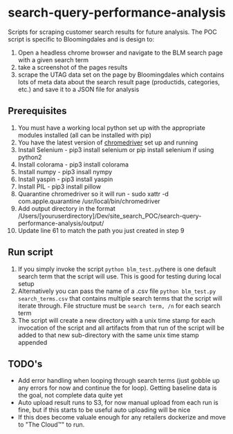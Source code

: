 # search-query-performance-analysis
Scripts for scraping customer search results for future analysis.  The POC script is specific to Bloomingdales and is design to:
1. Open a headless chrome browser and navigate to the BLM search page with a given search term
2. take a screenshot of the pages results
3. scrape the UTAG data set on the page by Bloomingdales which contains lots of meta data about the search result page (productids, categories, etc.) and save it to a JSON file for analysis
## Prerequisites
1. You must have a working local python set up with the appropriate modules installed (all can be installed with pip)
2. You have the latest version of [chromedriver](https://chromedriver.chromium.org/) set up and running
3. Install Selenium - pip3 install selenium or pip install selenium if using python2
4. Install colorama - pip3 install colorama
5. Install numpy - pip3 insall nympy
6. Install yaspin - pip3 install yaspin
7. Install PIL - pip3 install pillow
8. Quarantine chromedriver so it will run - sudo xattr -d com.apple.quarantine /usr/local/bin/chromedriver
9. Add output directory in the format /Users/[youruserdirectory]/Dev/site_search_POC/search-query-performance-analysis/output/
10. Update line 61 to match the path you just created in step 9
## Run script 
1. If you simply invoke the script `python blm_test.py`there is one default search term that the script will use.  This is good for testing during local setup
2. Alternatively you can pass the name of a .csv file `python blm_test.py search_terms.csv` that contains multiple search terms that the script will iterate through.  File structure must be `search term, /n` for each search term
3. The script will create a new directory with a unix time stamp for each invocation of the script and all artifacts from that run of the script will be added to that new sub-directory with the same unix time stamp appended
## TODO's
- Add error handling when looping through search terms (just gobble up any errors for now and continue the for loop).  Getting baseline data is the goal, not complete data quite yet
- Auto upload result runs to S3, for now manual upload from each run is fine, but if this starts to be useful auto uploading will be nice
- If this does become valuale enough for any retailers dockerize and move to "The Cloud™" to run.
